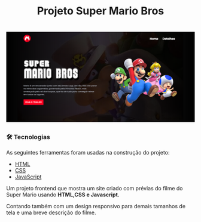 
<h1 align="center">Projeto Super Mario Bros</h1>


<h1 align="center">
  <img alt="Demonstração do projeto" title="#Demonstração do projeto" src="./imagens/banner.PNG" />
</h1>

### 🛠 Tecnologias

As seguintes ferramentas foram usadas na construção do projeto:

- [HTML](https://www.w3schools.com/html/default.asp)
- [CSS](https://www.w3schools.com/css/css_intro.asp)
- [JavaScript](https://www.w3schools.com/js/default.asp)

<p align="left">Um projeto frontend que mostra um site criado com prévias do filme do Super Mario usando <strong>HTML,CSS e Javascript.</strong>

Contando também com um design responsivo para demais tamanhos de tela e uma breve descrição do filme.</p> 
